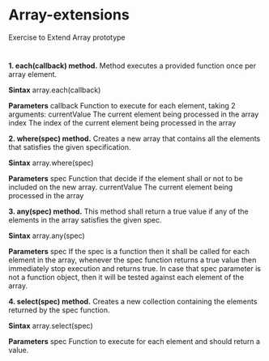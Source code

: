 # Array-extensions
Exercise to Extend Array prototype

#
**1. each(callback) method.**
Method executes a provided function once per array element.

**Sintax**
    array.each(callback)

**Parameters**
    callback
        Function to execute for each element, taking 2 arguments:
        currentValue
            The current element being processed in the array
        index
            The index of the current element being processed in the array
        



**2. where(spec) method.**
Creates a new array that contains all the elements that satisfies the given specification.

**Sintax**
    array.where(spec)

**Parameters**
    spec
        Function that decide if the element shall or not to be included on the new array.
        currentValue
            The current element being processed in the array
            
            
**3. any(spec) method.**
This method shall return a true value if any of the elements in the array satisfies the given spec. 

**Sintax**
    array.any(spec)

**Parameters**
    spec
        If the spec is a function then it shall be called for each element in the array, 
        whenever the spec function returns a true value then immediately stop execution and returns true. 
        In case that spec parameter is not a function object, 
        then it will be tested against each element of the array.
        
**4. select(spec) method.**
Creates a new collection containing the elements returned by the spec function. 

**Sintax**
    array.select(spec)

**Parameters**
    spec
        Function to execute for each element and should return a value. 